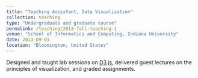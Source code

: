 ```yaml
---
title: "Teaching Assistant, Data Visualization"
collection: teaching
type: "Undergraduate and graduate course"
permalink: /teaching/2013-fall-teaching-1
venue: "School of Informatics and Computing, Indiana University"
date: 2013-09-01
location: "Bloomington, United States"
---
```


Designed and taught lab sessions on [D3.js](https://d3js.org/), delivered guest lectures on the principles of visualization, and graded assignments.
